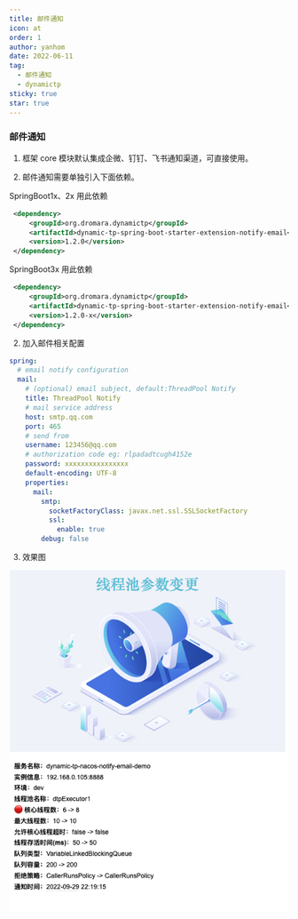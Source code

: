 ```yaml
---
title: 邮件通知
icon: at
order: 1
author: yanhom
date: 2022-06-11
tag:
  - 邮件通知
  - dynamictp
sticky: true
star: true
---
```


### 邮件通知

1. 框架 core 模块默认集成企微、钉钉、飞书通知渠道，可直接使用。

2. 邮件通知需要单独引入下面依赖。

SpringBoot1x、2x 用此依赖

```xml
 <dependency>
     <groupId>org.dromara.dynamictp</groupId>
     <artifactId>dynamic-tp-spring-boot-starter-extension-notify-email</artifactId>
     <version>1.2.0</version>
 </dependency>   
 ```
SpringBoot3x 用此依赖

```xml
 <dependency>
     <groupId>org.dromara.dynamictp</groupId>
     <artifactId>dynamic-tp-spring-boot-starter-extension-notify-email</artifactId>
     <version>1.2.0-x</version>
 </dependency>
 ```

2. 加入邮件相关配置

```yaml
spring:
  # email notify configuration
  mail:
    # (optional) email subject, default:ThreadPool Notify
    title: ThreadPool Notify
    # mail service address
    host: smtp.qq.com
    port: 465
    # send from
    username: 123456@qq.com
    # authorization code eg: rlpadadtcugh4152e
    password: xxxxxxxxxxxxxxxx
    default-encoding: UTF-8
    properties:
      mail:
        smtp:
          socketFactoryClass: javax.net.ssl.SSLSocketFactory
          ssl:
            enable: true
        debug: false
```
   
3. 效果图

![email](/images/dynamictp/email.png)

